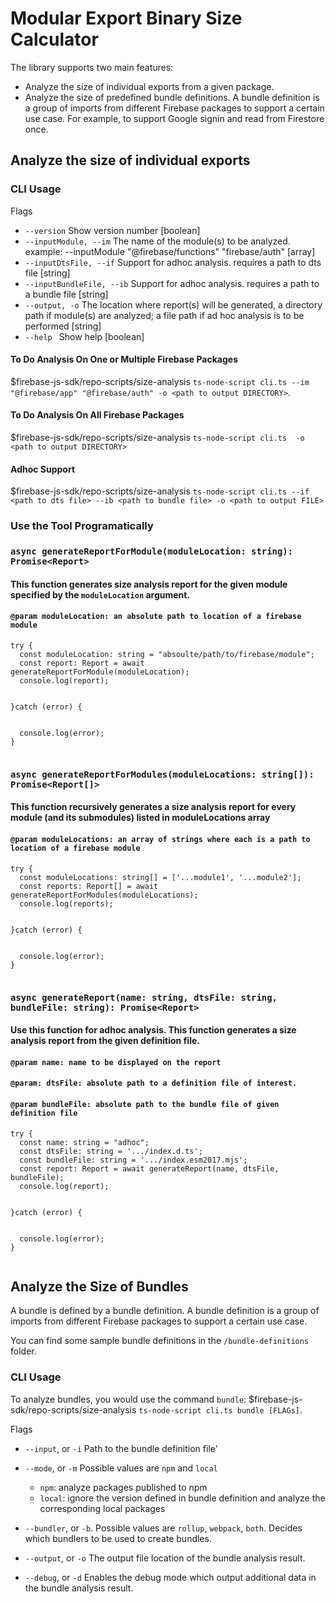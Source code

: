 # Modular Export Binary Size Calculator 

The library supports two main features:
- Analyze the size of individual exports from a given package.
- Analyze the size of predefined bundle definitions. A bundle definition is a group of imports from different Firebase packages to support a certain use case. For example, to support Google signin and read from Firestore once.

## Analyze the size of individual exports
### CLI Usage

Flags

-  `--version`               Show version number                         [boolean]
-  `--inputModule, --im`      The name of the module(s) to be analyzed. example: --inputModule "@firebase/functions" "firebase/auth" [array]
-  `--inputDtsFile, --if`     Support for adhoc analysis. requires a path to dts file [string]
-  `--inputBundleFile, --ib`  Support for adhoc analysis. requires a path to a bundle file [string]
- `--output, -o`            The location where report(s) will be generated, a directory path if module(s) are analyzed; a file path if ad hoc analysis is to be performed [string]
- `--help `                  Show help [boolean]

#### To Do Analysis On One or Multiple Firebase Packages

$firebase-js-sdk/repo-scripts/size-analysis  `ts-node-script cli.ts --im "@firebase/app" "@firebase/auth" -o <path to output DIRECTORY>`.

#### To Do Analysis On All Firebase Packages

$firebase-js-sdk/repo-scripts/size-analysis  `ts-node-script cli.ts  -o <path to output DIRECTORY>`
#### Adhoc Support

$firebase-js-sdk/repo-scripts/size-analysis  `ts-node-script cli.ts --if <path to dts file> --ib <path to bundle file> -o <path to output FILE>`


### Use the Tool Programatically 
### `async generateReportForModule(moduleLocation: string): Promise<Report>`
#### This function generates size analysis report for the given module specified by the `moduleLocation` argument.
#### `@param moduleLocation: an absolute path to location of a firebase module`
```
try {
  const moduleLocation: string = "absoulte/path/to/firebase/module";
  const report: Report = await generateReportForModule(moduleLocation);
  console.log(report);


}catch (error) {


  console.log(error);
}


```

### `async generateReportForModules(moduleLocations: string[]): Promise<Report[]>`
#### This function recursively generates a size analysis report for every module (and its submodules) listed in moduleLocations array 
#### `@param moduleLocations: an array of strings where each is a path to location of a firebase module`

```
try {
  const moduleLocations: string[] = ['...module1', '...module2'];
  const reports: Report[] = await generateReportForModules(moduleLocations);
  console.log(reports);


}catch (error) {


  console.log(error);
}


```

### `async generateReport(name: string, dtsFile: string, bundleFile: string): Promise<Report>`
#### Use this function for adhoc analysis. This function generates a size analysis report from the given definition file. 
#### `@param name: name to be displayed on the report`
#### `@param: dtsFile: absolute path to a definition file of interest.`
#### `@param bundleFile: absolute path to the bundle file of given definition file`


```
try {
  const name: string = "adhoc";
  const dtsFile: string = '.../index.d.ts';
  const bundleFile: string = '.../index.esm2017.mjs';
  const report: Report = await generateReport(name, dtsFile, bundleFile);
  console.log(report);


}catch (error) {


  console.log(error);
}


```


## Analyze the Size of Bundles

A bundle is defined by a bundle definition. A bundle definition is a group of imports from different Firebase packages to support a certain use case.

You can find some sample bundle definitions in the `/bundle-definitions` folder.

### CLI Usage

To analyze bundles, you would use the command `bundle`:
$firebase-js-sdk/repo-scripts/size-analysis  `ts-node-script cli.ts bundle [FLAGs]`.

Flags

- `--input`, or `-i`  Path to the bundle definition file'

- `--mode`, or `-m` Possible values are `npm` and `local`
  - `npm`: analyze packages published to npm
  - `local`: ignore the version defined in bundle definition and analyze the corresponding local packages
- `--bundler`, or `-b`. Possible values are `rollup`, `webpack`, `both`. Decides which bundlers to be used to create bundles.
- `--output`, or `-o` The output file location of the bundle analysis result.
- `--debug`, or `-d` Enables the debug mode which output additional data in the bundle analysis result.
